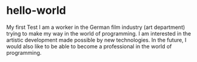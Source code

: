 # hello-world
My first Test
I am a worker in the German film industry (art department) trying to make my way in the world of programming. 
I am interested in the artistic development made possible by new technologies.
In the future, I would also like to be able to become a professional in the world of programming.
